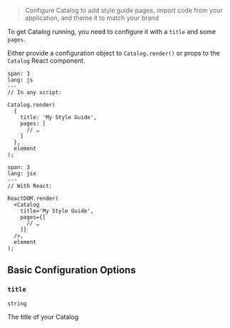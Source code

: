 > Configure Catalog to add style guide pages, import code from your application, and theme it to match your brand

To get Catalog running, you need to configure it with a `title` and some `pages`.

Either provide a configuration object to `Catalog.render()` or props to the `Catalog` React component.

```code
span: 3
lang: js
---
// In any script:

Catalog.render(
  {
    title: 'My Style Guide',
    pages: [
      // …
    ]
  },
  element
);
```

```code
span: 3
lang: jsx
---
// With React:

ReactDOM.render(
  <Catalog
    title='My Style Guide',
    pages={[
      // …
    ]}
  />,
  element
);
```

## Basic Configuration Options

### `title`

`string`

The title of your Catalog
